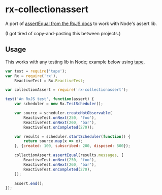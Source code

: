 # rx-collectionassert

A port of [assertEqual from the RxJS
docs](https://github.com/Reactive-Extensions/RxJS/blob/master/doc/gettingstarted/testing.md)
to work with Node's assert lib.

(I got tired of copy-and-pasting this between projects.)

## Usage

This works with any testing lib in Node; example below using
[tape](https://github.com/substack/tape).

```js
var test = require('tape');
var Rx = require('rx'),
    ReactiveTest = Rx.ReactiveTest;

var collectionAssert = require('rx-collectionassert');

test('An RxJS test', function(assert) {
    var scheduler = new Rx.TestScheduler();

    var source = scheduler.createHotObservable(
        ReactiveTest.onNext(250, 'foo'),
        ReactiveTest.onNext(260, 'bar'),
        ReactiveTest.onCompleted(270));

    var results = scheduler.startScheduler(function() {
        return source.map(x => x);
    }, {created: 100, subscribed: 200, disposed: 500});

    collectionAssert.assertEqual(results.messages, [
        ReactiveTest.onNext(250, 'foo'),
        ReactiveTest.onNext(260, 'bar'),
        ReactiveTest.onCompleted(270),
    ]);

    assert.end();
});
```
